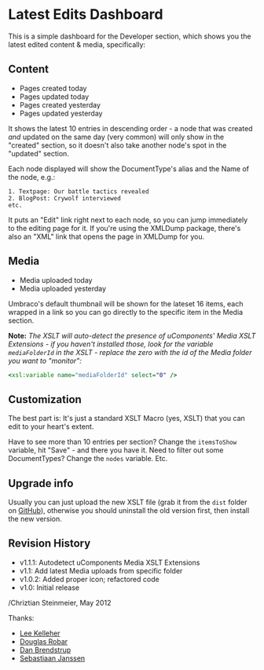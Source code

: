 # Latest Edits Dashboard

This is a simple dashboard for the Developer section, which shows you the latest edited content & media, specifically:

## Content

* Pages created today
* Pages updated today
* Pages created yesterday
* Pages updated yesterday

It shows the latest 10 entries in descending order - a node that was created *and* updated on the same day (very common) will only show in the "created" section, so it doesn't also take another node's spot in the "updated" section.

Each node displayed will show the DocumentType's alias and the Name of the node, e.g.:

	1. Textpage: Our battle tactics revealed
	2. BlogPost: Crywolf interviewed
	etc.

It puts an "Edit" link right next to each node, so you can jump immediately to the editing page for it. If you're using the XMLDump package, there's also an "XML" link that opens the page in XMLDump for you.

## Media

* Media uploaded today
* Media uploaded yesterday

Umbraco's default thumbnail will be shown for the lateset 16 items, each wrapped in a link so you can go directly to the specific item in the Media section.

**Note:** *The XSLT will auto-detect the presence of uComponents' Media XSLT Extensions - if you haven't installed those, look for the variable `mediaFolderId` in the XSLT - replace the zero with the id of the Media folder you want to "monitor":*

```xslt
<xsl:variable name="mediaFolderId" select="0" />
```

## Customization

The best part is: It's just a standard XSLT Macro (yes, XSLT) that you can edit to your heart's extent.

Have to see more than 10 entries per section? Change the `itemsToShow` variable, hit "Save" - and there you have it.
Need to filter out some DocumentTypes? Change the `nodes` variable. Etc.

## Upgrade info

Usually you can just upload the new XSLT file (grab it from the `dist` folder on [GitHub](https://github.com/greystate/LatestEditsDashboard/tree/master/dist)), otherwise you should uninstall the old version first, then install the new version.

## Revision History

* v1.1.1: Autodetect uComponents Media XSLT Extensions
* v1.1:   Add latest Media uploads from specific folder
* v1.0.2: Added proper icon; refactored code
* v1.0:   Initial release

/Chriztian Steinmeier, May 2012

Thanks:

* [Lee Kelleher](http:/twitter.com/leekelleher)
* [Douglas Robar](http://twitter.com/drobar)
* [Dan Brendstrup](http://twitter.com/bewildergeist)
* [Sebastiaan Janssen](http://twitter.com/cultiv)